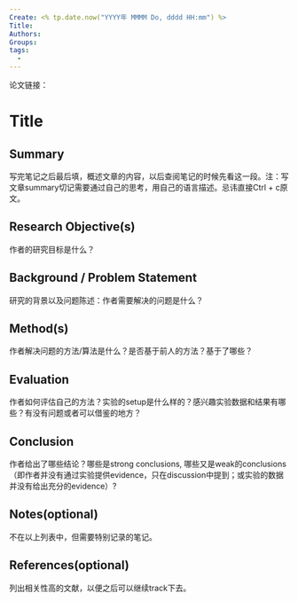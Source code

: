```yaml
---
Create: <% tp.date.now("YYYY年 MMMM Do, dddd HH:mm") %>
Title:
Authors:
Groups:
tags: 
  - 
---
```


论文链接：

# Title
## Summary
写完笔记之后最后填，概述文章的内容，以后查阅笔记的时候先看这一段。注：写文章summary切记需要通过自己的思考，用自己的语言描述。忌讳直接Ctrl + c原文。

## Research Objective(s)
作者的研究目标是什么？

## Background / Problem Statement
研究的背景以及问题陈述：作者需要解决的问题是什么？

## Method(s)
作者解决问题的方法/算法是什么？是否基于前人的方法？基于了哪些？

## Evaluation
作者如何评估自己的方法？实验的setup是什么样的？感兴趣实验数据和结果有哪些？有没有问题或者可以借鉴的地方？

## Conclusion
作者给出了哪些结论？哪些是strong conclusions, 哪些又是weak的conclusions（即作者并没有通过实验提供evidence，只在discussion中提到；或实验的数据并没有给出充分的evidence）?

## Notes(optional) 
不在以上列表中，但需要特别记录的笔记。

## References(optional) 
列出相关性高的文献，以便之后可以继续track下去。

